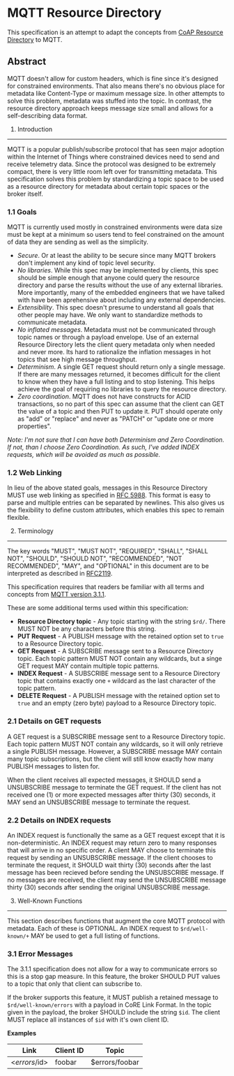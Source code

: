 MQTT Resource Directory
=======================

This specification is an attempt to adapt the concepts from [CoAP Resource Directory][1] to MQTT.


Abstract
--------

MQTT doesn't allow for custom headers, which is fine since it's designed for constrained environments. That also means there's no obvious place for metadata like Content-Type or maximum message size. In other attempts to solve this problem, metadata was stuffed into the topic. In contrast, the resource directory approach keeps message size small and allows for a self-describing data format. 


1. Introduction
---------------

MQTT is a popular publish/subscribe protocol that has seen major adoption within the Internet of Things where constrained devices need to send and receive telemetry data. Since the protocol was designed to be extremely compact, there is very little room left over for transmitting metadata. This specification solves this problem by standardizing a topic space to be used as a resource directory for metadata about certain topic spaces or the broker itself.


### 1.1 Goals

MQTT is currently used mostly in constrained environments were data size must be kept at a minimum so users tend to feel constrained on the amount of data they are sending as well as the simplicity. 

* *Secure*. Or at least the ability to be secure since many MQTT brokers don't implement any kind of topic level security. 
* *No libraries*. While this spec may be implemented by clients, this spec should be simple enough that anyone could query the resource directory and parse the results without the use of any external libraries. More importantly, many of the embedded engineers that we have talked with have been aprehensive about including any external dependencies.
* *Extensibility*. This spec doesn't presume to understand all goals that other people may have. We only want to standardize methods to communicate metadata.
* *No inflated messages*. Metadata must not be communicated through topic names or through a payload envelope. Use of an external Resource Directory lets the client query metadata only when needed and never more. Its hard to rationalize the inflation messages in hot topics that see high message throughput. 
* *Determinism*. A single GET request should return only a single message. If there are many messages returned, it becomes difficult for the client to know when they have a full listing and to stop listening. This helps achieve the goal of requiring no libraries to query the resource directory.
* *Zero coordination*. MQTT does not have constructs for ACID transactions, so no part of this spec can assume that the client can GET the value of a topic and then PUT to update it. PUT should operate only as "add" or "replace" and never as "PATCH" or "update one or more properties".

*Note: I'm not sure that I can have both Determinism and Zero Coordination. If not, than I choose Zero Coordination. As such, I've added INDEX requests, which will be avoided as much as possible.*
 

### 1.2 Web Linking

In lieu of the above stated goals, messages in this Resource Directory MUST use web linking as specified in [RFC 5988][3]. This format is easy to parse and multiple entries can be separated by newlines. This also gives us the flexibility to define custom attributes, which enables this spec to remain flexible.


2. Terminology
--------------

The key words "MUST", "MUST NOT", "REQUIRED", "SHALL", "SHALL NOT", "SHOULD", "SHOULD NOT", "RECOMMENDED", "NOT RECOMMENDED", "MAY", and "OPTIONAL" in this document are to be interpreted as described in [RFC2119][4].

This specification requires that readers be familiar with all terms and concepts from [MQTT version 3.1.1][2].

These are some additional terms used within this specification:

* **Resource Directory topic** - Any topic starting with the string `$rd/`. There MUST NOT be any characters before this string.
* **PUT Request** - A PUBLISH message with the retained option set to `true` to a Resource Directory topic.
* **GET Request** - A SUBSCRIBE message sent to a Resource Directory topic. Each topic pattern MUST NOT contain any wildcards, but a singe GET request MAY contain multiple topic patterns.
* **INDEX Request** - A SUBSCRIBE message sent to a Resource Directory topic that contains exactly one `+` wildcard as the last character of the topic pattern.
* **DELETE Request** - A PUBLISH message with the retained option set to `true` and an empty (zero byte) payload to a Resource Directory topic.
 

### 2.1 Details on GET requests

A GET request is a SUBSCRIBE message sent to a Resource Directory topic. Each topic pattern MUST NOT contain any wildcards, so it will only retrieve a single PUBLISH message. However, a SUBSCRIBE message MAY contain many topic subscriptions, but the client will still know exactly how many PUBLISH messages to listen for.

When the client receives all expected messages, it SHOULD send a UNSUBSCRIBE message to terminate the GET request. If the client has not received one (1) or more expected messages after thirty (30) seconds, it MAY send an UNSUBSCRIBE message to terminate the request.


### 2.2 Details on INDEX requests

An INDEX request is functionally the same as a GET request except that it is non-deterministic. An INDEX request may return zero to many responses that will arrive in no specific order. A client MAY choose to terminate this request by sending an UNSUBSCRIBE message. If the client chooses to terminate the request, it SHOULD wait thirty (30) seconds after the last message has been recieved before sending the UNSUBSCRIBE message. If no messages are received, the client may send the UNSUBSCRIBE message thirty (30) seconds after sending the original UNSUBSCRIBE message.


3. Well-Known Functions
-----------------------

This section describes functions that augment the core MQTT protocol with metadata. Each of these is OPTIONAL. An INDEX request to `$rd/well-known/+` MAY be used to get a full listing of functions. 


### 3.1 Error Messages

The 3.1.1 specification does not allow for a way to communicate errors so this is a stop gap measure. In this feature, the broker SHOULD PUT values to a topic that only that client can subscribe to.

If the broker supports this feature, it MUST publish a retained message to `$rd/well-known/errors` with a payload in CoRE Link Format. In the topic given in the payload, the broker SHOULD include the string `$id`. The client MUST replace all instances of `$id` with it's own client ID.

**Examples**

| Link           | Client ID         | Topic                  |
|----------------|-------------------|------------------------|
| <$errors/$id>  | foobar            | $errors/foobar         |





 [1]: https://tools.ietf.org/html/draft-ietf-core-resource-directory-02
 [2]: http://docs.oasis-open.org/mqtt/mqtt/v3.1.1/os/mqtt-v3.1.1-os.html
 [3]: https://tools.ietf.org/html/rfc5988
 [4]: https://tools.ietf.org/html/rfc2119
